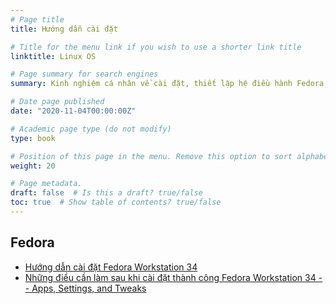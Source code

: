 ```yaml
---
# Page title
title: Hướng dẫn cài đặt

# Title for the menu link if you wish to use a shorter link title
linktitle: Linux OS   

# Page summary for search engines
summary: Kinh nghiệm cá nhân về cài đặt, thiết lập hệ điều hành Fedora, Pop!_OS, Ubuntu.

# Date page published
date: "2020-11-04T00:00:00Z"

# Academic page type (do not modify)
type: book

# Position of this page in the menu. Remove this option to sort alphabetically
weight: 20

# Page metadata.
draft: false  # Is this a draft? true/false
toc: true  # Show table of contents? true/false
---
```


## Fedora

- [Hướng dẫn cài đặt Fedora Workstation 34](fedora-btrfs)
- [Những điều cần làm sau khi cài đặt thành công Fedora Workstation 34 -- Apps, Settings, and Tweaks](fedora-post-install)
